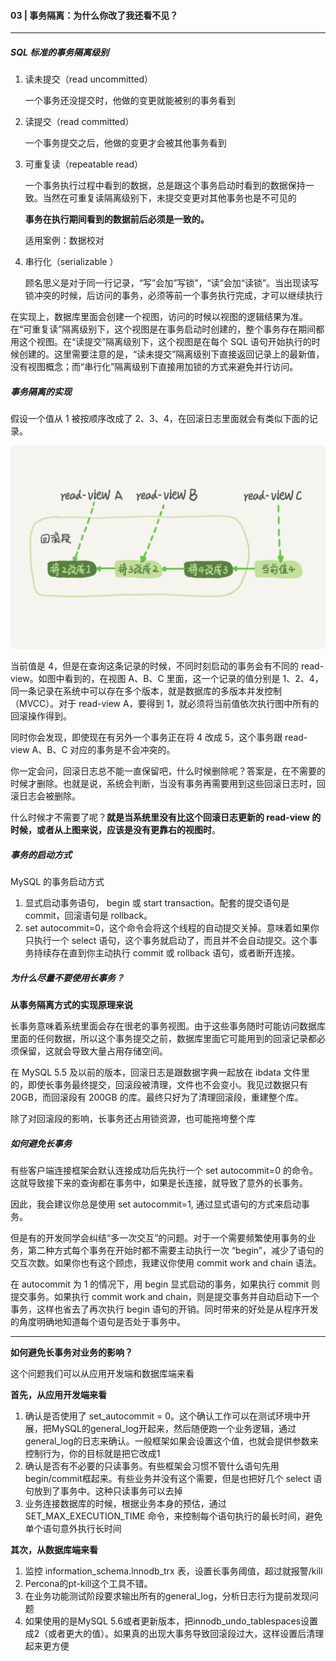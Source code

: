 #### 03 | 事务隔离：为什么你改了我还看不见？

------------------

##### SQL 标准的事务隔离级别

1. 读未提交（read uncommitted）

   一个事务还没提交时，他做的变更就能被别的事务看到

2. 读提交（read committed）

   一个事务提交之后，他做的变更才会被其他事务看到

3. 可重复读（repeatable read）

   一个事务执行过程中看到的数据，总是跟这个事务启动时看到的数据保持一致。当然在可重复读隔离级别下，未提交变更对其他事务也是不可见的

   **事务在执行期间看到的数据前后必须是一致的。**

   适用案例：数据校对

4. 串行化（serializable ）

   顾名思义是对于同一行记录，“写”会加”写锁”，“读”会加“读锁”。当出现读写锁冲突的时候，后访问的事务，必须等前一个事务执行完成，才可以继续执行

在实现上，数据库里面会创建一个视图，访问的时候以视图的逻辑结果为准。在“可重复读”隔离级别下，这个视图是在事务启动时创建的，整个事务存在期间都用这个视图。在“读提交”隔离级别下，这个视图是在每个 SQL 语句开始执行的时候创建的。这里需要注意的是，“读未提交”隔离级别下直接返回记录上的最新值，没有视图概念；而“串行化”隔离级别下直接用加锁的方式来避免并行访问。

##### 事务隔离的实现

假设一个值从 1 被按顺序改成了 2、3、4，在回滚日志里面就会有类似下面的记录。

![回滚日志](../img/MySQL45讲/回滚日志.webp)

当前值是 4，但是在查询这条记录的时候，不同时刻启动的事务会有不同的 read-view。如图中看到的，在视图 A、B、C 里面，这一个记录的值分别是 1、2、4，同一条记录在系统中可以存在多个版本，就是数据库的多版本并发控制（MVCC）。对于 read-view A，要得到 1，就必须将当前值依次执行图中所有的回滚操作得到。

同时你会发现，即使现在有另外一个事务正在将 4 改成 5，这个事务跟 read-view A、B、C 对应的事务是不会冲突的。

你一定会问，回滚日志总不能一直保留吧，什么时候删除呢？答案是，在不需要的时候才删除。也就是说，系统会判断，当没有事务再需要用到这些回滚日志时，回滚日志会被删除。

什么时候才不需要了呢？**就是当系统里没有比这个回滚日志更新的 read-view 的时候，或者从上图来说，应该是没有更靠右的视图时**。

##### 事务的启动方式

MySQL 的事务启动方式

1. 显式启动事务语句， begin 或 start transaction。配套的提交语句是 commit，回滚语句是 rollback。
2. set autocommit=0，这个命令会将这个线程的自动提交关掉。意味着如果你只执行一个 select 语句，这个事务就启动了，而且并不会自动提交。这个事务持续存在直到你主动执行 commit 或 rollback 语句，或者断开连接。

##### 为什么尽量不要使用长事务？

**从事务隔离方式的实现原理来说**

长事务意味着系统里面会存在很老的事务视图。由于这些事务随时可能访问数据库里面的任何数据，所以这个事务提交之前，数据库里面它可能用到的回滚记录都必须保留，这就会导致大量占用存储空间。

在 MySQL 5.5 及以前的版本，回滚日志是跟数据字典一起放在 ibdata 文件里的，即使长事务最终提交，回滚段被清理，文件也不会变小。我见过数据只有 20GB，而回滚段有 200GB 的库。最终只好为了清理回滚段，重建整个库。

除了对回滚段的影响，长事务还占用锁资源，也可能拖垮整个库

##### 如何避免长事务

有些客户端连接框架会默认连接成功后先执行一个 set autocommit=0 的命令。这就导致接下来的查询都在事务中，如果是长连接，就导致了意外的长事务。

因此，我会建议你总是使用 set autocommit=1, 通过显式语句的方式来启动事务。

但是有的开发同学会纠结“多一次交互”的问题。对于一个需要频繁使用事务的业务，第二种方式每个事务在开始时都不需要主动执行一次 “begin”，减少了语句的交互次数。如果你也有这个顾虑，我建议你使用 commit work and chain 语法。

在 autocommit 为 1 的情况下，用 begin 显式启动的事务，如果执行 commit 则提交事务。如果执行 commit work and chain，则是提交事务并自动启动下一个事务，这样也省去了再次执行 begin 语句的开销。同时带来的好处是从程序开发的角度明确地知道每个语句是否处于事务中。

---------------

**如何避免长事务对业务的影响？**

这个问题我们可以从应用开发端和数据库端来看

**首先，从应用开发端来看**

1. 确认是否使用了 set_autocommit = 0。这个确认工作可以在测试环境中开展，把MySQL的general_log开起来，然后随便跑一个业务逻辑，通过general_log的日志来确认。一般框架如果会设置这个值，也就会提供参数来控制行为，你的目标就是把它改成1
2. 确认是否有不必要的只读事务。有些框架会习惯不管什么语句先用begin/commit框起来。有些业务并没有这个需要，但是也把好几个 select 语句放到了事务中。这种只读事务可以去掉
3. 业务连接数据库的时候，根据业务本身的预估，通过 SET_MAX_EXECUTION_TIME 命令，来控制每个语句执行的最长时间，避免单个语句意外执行长时间

**其次，从数据库端来看**

1. 监控 information_schema.lnnodb_trx 表，设置长事务阈值，超过就报警/kill
2. Percona的pt-kill这个工具不错。
3. 在业务功能测试阶段要求输出所有的general_log，分析日志行为提前发现问题
4. 如果使用的是MySQL 5.6或者更新版本，把innodb_undo_tablespaces设置成2（或者更大的值）。如果真的出现大事务导致回滚段过大，这样设置后清理起来更方便